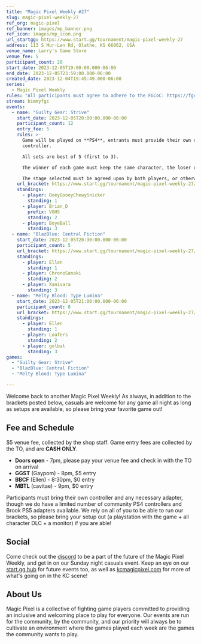 ```yaml
---
title: "Magic Pixel Weekly #27"
slug: magic-pixel-weekly-27
ref_org: magic-pixel
ref_banner: images/mp_banner.png
ref_icon: images/mp_icon.png
url_startgg: https://www.start.gg/tournament/magic-pixel-weekly-27
address: 113 S Mur-Len Rd, Olathe, KS 66062, USA
venue_name: Larry's Game Store
venue_fee: 5
participant_count: 20
start_date: 2023-12-05T19:00:00.000-06:00
end_date: 2023-12-05T23:59:00.000-06:00
created_date: 2023-12-04T19:45:49.000-06:00
series:
  - Magic Pixel Weekly
rules: "All participants must agree to adhere to the FGCoC: https://fgcoc.com/"
stream: bimmyfgc
events:
  - name: "Guilty Gear: Strive"
    start_date: 2023-12-05T20:00:00.000-06:00
    participant_count: 12
    entry_fee: 5
    rules: >-
      Game will be played on **PS4**, entrants must provide their own compatible
      controller.  

      All sets are best of 5 (first to 3).  

      The winner of each game must keep the same character, the loser of that game may switch characters.  

      The stage selected must be agreed upon by both players, or otherwise selected at random.
    url_bracket: https://www.start.gg/tournament/magic-pixel-weekly-27/events/strive/brackets/1529943/2301610
    standings:
      - player: OoeyGooeyChewySnicker
        standing: 1
      - player: Brian_D
        prefix: VGHS
        standing: 2
      - player: BoyeBall
        standing: 3
  - name: "BlazBlue: Central Fiction"
    start_date: 2023-12-05T20:30:00.000-06:00
    participant_count: 5
    url_bracket: https://www.start.gg/tournament/magic-pixel-weekly-27/events/blazblue-central-fiction/brackets/1529955/2301622
    standings:
      - player: Ellen
        standing: 1
      - player: ChronoSanaki
        standing: 2
      - player: Xanivara
        standing: 3
  - name: "Melty Blood: Type Lumina"
    start_date: 2023-12-05T21:00:00.000-06:00
    participant_count: 8
    url_bracket: https://www.start.gg/tournament/magic-pixel-weekly-27/events/melty-blood-type-lumina/brackets/1529950/2301617
    standings:
      - player: Ellen
        standing: 1
      - player: Loafers
        standing: 2
      - player: golbat
        standing: 3
games:
  - "Guilty Gear: Strive"
  - "BlazBlue: Central Fiction"
  - "Melty Blood: Type Lumina"

---
```


Welcome back to another Magic Pixel Weekly! As always, in addition to the brackets posted below, casuals are welcome for any game all night as long as setups are available, so please bring your favorite game out!

## Fee and Schedule
$5 venue fee, collected by the shop staff. Game entry fees are collected by the TO, and are **CASH ONLY**. 

- **Doors open** - 7pm, please pay your venue fee and check in with the TO on arrival
- **GGST** (Gaypom) - 8pm, $5 entry
- **BBCF** (Ellen) - 8:30pm, $0 entry 
- **MBTL** (cavitae) - 9pm, $0 entry

Participants must bring their own controller and any necessary adapter, though we do have a limited number of community PS4 controllers and Brook PS5 adapters available. We rely on all of you to be able to run our brackets, so please bring your setup out (a playstation with the game + all character DLC + a monitor) if you are able!  

## Social
Come check out the [discord](https://discord.gg/jkmn6CVrrQ) to be a part of the future of the Magic Pixel Weekly, and get in on our Sunday night casuals event. Keep an eye on our [start.gg hub](https://www.start.gg/hub/magic-pixel) for future events too, as well as [kcmagicpixel.com](https://kcmagicpixel.com) for more of what's going on in the KC scene!

## About Us

Magic Pixel is a collective of fighting game players committed to providing an inclusive and welcoming place to play for everyone. Our events are run for the community, by the community, and our priority will always be to cultivate an environment where the games played each week are the games the community wants to play.
  